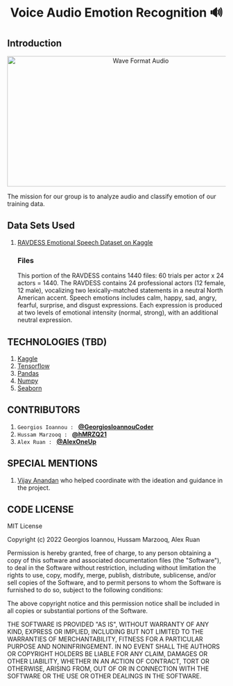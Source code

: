 <div>
    <h1  align="center" >Voice Audio Emotion Recognition 🔊</h1>
</div>

## Introduction

<p align="center">
<img alt="Wave Format Audio" src="https://t4.ftcdn.net/jpg/03/27/36/95/360_F_327369570_CAxxxHHLvjk6IJ3wGi1kuW6WTtqjaMpc.jpg" width="600" height="300"/>
</p>

The mission for our group is to analyze audio and classify emotion of our training data.

## Data Sets Used

1. [RAVDESS Emotional Speech Dataset on Kaggle](https://www.kaggle.com/uwrfkaggler/ravdess-emotional-speech-audio)
   <br />
   <h3>Files</h3>
   <p>This portion of the RAVDESS contains 1440 files: 60 trials per actor x 24 actors = 1440. The RAVDESS contains 24 professional actors (12 female, 12 male), vocalizing two lexically-matched statements in a neutral North American accent. Speech emotions includes calm, happy, sad, angry, fearful, surprise, and disgust expressions. Each expression is produced at two levels of emotional intensity (normal, strong), with an additional neutral expression.</p>

## TECHNOLOGIES (TBD)

1. [Kaggle](https://www.kaggle.com/)
2. [Tensorflow](https://www.tensorflow.org/)
3. [Pandas](https://pandas.pydata.org/)
4. [Numpy](https://numpy.org/)
5. [Seaborn](https://seaborn.pydata.org/)

## CONTRIBUTORS

1. `Georgios Ioannou : `
   **[@GeorgiosIoannouCoder](https://github.com/GeorgiosIoannouCoder)**
2. `Hussam Marzooq : `
   **[@hMRZQ21](https://github.com/hMRZQ21)**
3. `Alex Ruan : `
   **[@AlexOneUp](https://github.com/AlexOneUp)**

## SPECIAL MENTIONS

1. [Vijay Anandan](https://www.linkedin.com/in/vijay-anadan) who helped coordinate with the ideation and guidance in the project.

## CODE LICENSE

MIT License

Copyright (c) 2022 Georgios Ioannou, Hussam Marzooq, Alex Ruan

Permission is hereby granted, free of charge, to any person obtaining a copy
of this software and associated documentation files (the "Software"), to deal
in the Software without restriction, including without limitation the rights
to use, copy, modify, merge, publish, distribute, sublicense, and/or sell
copies of the Software, and to permit persons to whom the Software is
furnished to do so, subject to the following conditions:

The above copyright notice and this permission notice shall be included in all
copies or substantial portions of the Software.

THE SOFTWARE IS PROVIDED "AS IS", WITHOUT WARRANTY OF ANY KIND, EXPRESS OR
IMPLIED, INCLUDING BUT NOT LIMITED TO THE WARRANTIES OF MERCHANTABILITY,
FITNESS FOR A PARTICULAR PURPOSE AND NONINFRINGEMENT. IN NO EVENT SHALL THE
AUTHORS OR COPYRIGHT HOLDERS BE LIABLE FOR ANY CLAIM, DAMAGES OR OTHER
LIABILITY, WHETHER IN AN ACTION OF CONTRACT, TORT OR OTHERWISE, ARISING FROM,
OUT OF OR IN CONNECTION WITH THE SOFTWARE OR THE USE OR OTHER DEALINGS IN THE
SOFTWARE.
